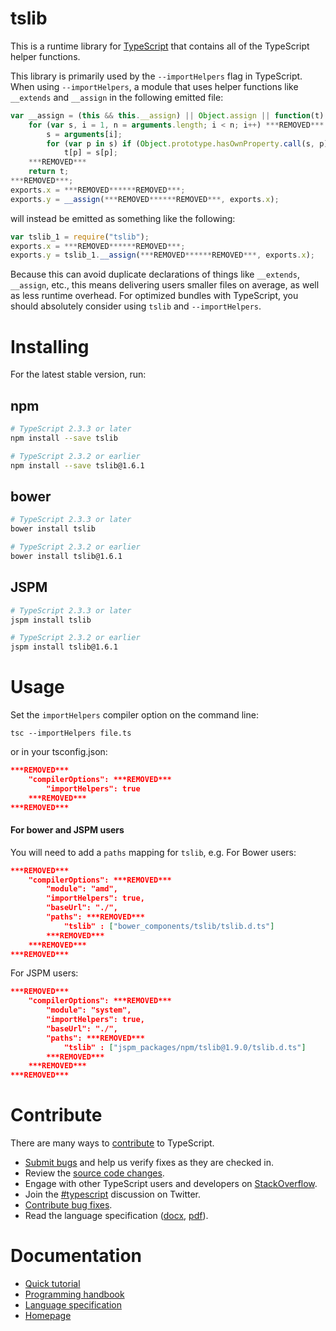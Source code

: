 # tslib

This is a runtime library for [TypeScript](http://www.typescriptlang.org/) that contains all of the TypeScript helper functions.

This library is primarily used by the `--importHelpers` flag in TypeScript.
When using `--importHelpers`, a module that uses helper functions like `__extends` and `__assign` in the following emitted file:

```ts
var __assign = (this && this.__assign) || Object.assign || function(t) ***REMOVED***
    for (var s, i = 1, n = arguments.length; i < n; i++) ***REMOVED***
        s = arguments[i];
        for (var p in s) if (Object.prototype.hasOwnProperty.call(s, p))
            t[p] = s[p];
    ***REMOVED***
    return t;
***REMOVED***;
exports.x = ***REMOVED******REMOVED***;
exports.y = __assign(***REMOVED******REMOVED***, exports.x);

```

will instead be emitted as something like the following:

```ts
var tslib_1 = require("tslib");
exports.x = ***REMOVED******REMOVED***;
exports.y = tslib_1.__assign(***REMOVED******REMOVED***, exports.x);
```

Because this can avoid duplicate declarations of things like `__extends`, `__assign`, etc., this means delivering users smaller files on average, as well as less runtime overhead.
For optimized bundles with TypeScript, you should absolutely consider using `tslib` and `--importHelpers`.

# Installing

For the latest stable version, run:

## npm

```sh
# TypeScript 2.3.3 or later
npm install --save tslib

# TypeScript 2.3.2 or earlier
npm install --save tslib@1.6.1
```

## bower

```sh
# TypeScript 2.3.3 or later
bower install tslib

# TypeScript 2.3.2 or earlier
bower install tslib@1.6.1
```

## JSPM

```sh
# TypeScript 2.3.3 or later
jspm install tslib

# TypeScript 2.3.2 or earlier
jspm install tslib@1.6.1
```

# Usage

Set the `importHelpers` compiler option on the command line:

```
tsc --importHelpers file.ts
```

or in your tsconfig.json:

```json
***REMOVED***
    "compilerOptions": ***REMOVED***
        "importHelpers": true
    ***REMOVED***
***REMOVED***
```

#### For bower and JSPM users

You will need to add a `paths` mapping for `tslib`, e.g. For Bower users:

```json
***REMOVED***
    "compilerOptions": ***REMOVED***
        "module": "amd",
        "importHelpers": true,
        "baseUrl": "./",
        "paths": ***REMOVED***
            "tslib" : ["bower_components/tslib/tslib.d.ts"]
        ***REMOVED***
    ***REMOVED***
***REMOVED***
```

For JSPM users:

```json
***REMOVED***
    "compilerOptions": ***REMOVED***
        "module": "system",
        "importHelpers": true,
        "baseUrl": "./",
        "paths": ***REMOVED***
            "tslib" : ["jspm_packages/npm/tslib@1.9.0/tslib.d.ts"]
        ***REMOVED***
    ***REMOVED***
***REMOVED***
```


# Contribute

There are many ways to [contribute](https://github.com/Microsoft/TypeScript/blob/master/CONTRIBUTING.md) to TypeScript.

* [Submit bugs](https://github.com/Microsoft/TypeScript/issues) and help us verify fixes as they are checked in.
* Review the [source code changes](https://github.com/Microsoft/TypeScript/pulls).
* Engage with other TypeScript users and developers on [StackOverflow](http://stackoverflow.com/questions/tagged/typescript).
* Join the [#typescript](http://twitter.com/#!/search/realtime/%23typescript) discussion on Twitter.
* [Contribute bug fixes](https://github.com/Microsoft/TypeScript/blob/master/CONTRIBUTING.md).
* Read the language specification ([docx](http://go.microsoft.com/fwlink/?LinkId=267121), [pdf](http://go.microsoft.com/fwlink/?LinkId=267238)).

# Documentation

* [Quick tutorial](http://www.typescriptlang.org/Tutorial)
* [Programming handbook](http://www.typescriptlang.org/Handbook)
* [Language specification](https://github.com/Microsoft/TypeScript/blob/master/doc/spec.md)
* [Homepage](http://www.typescriptlang.org/)
